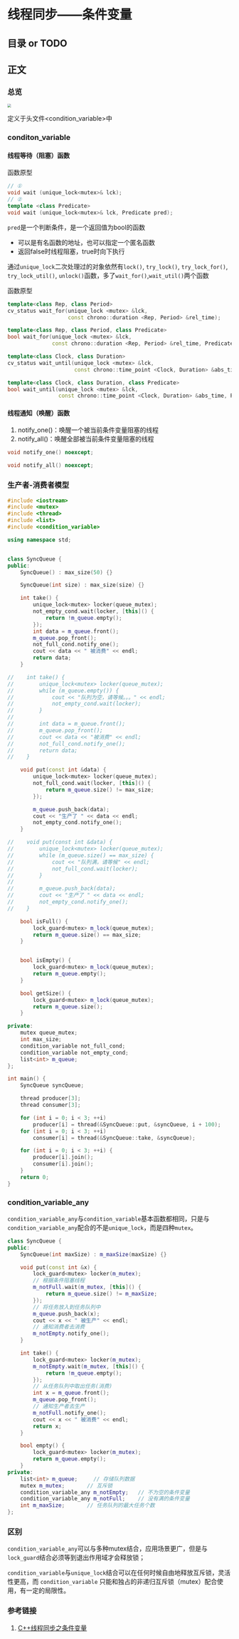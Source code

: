 # 线程同步——条件变量

## 目录 or TODO

## 正文

### 总览

<img src="C:/Users/JasonChio/Desktop/Interview-oriented-Notes/2.%20C++/%E5%A4%9A%E7%BA%BF%E7%A8%8B/%E6%9D%A1%E4%BB%B6%E5%8F%98%E9%87%8F.png" style="zoom: 50%;" />

定义于头文件<condition_variable>中

### conditon_variable

#### 线程等待（阻塞）函数

函数原型

```c++
// ①
void wait (unique_lock<mutex>& lck);
// ②
template <class Predicate>
void wait (unique_lock<mutex>& lck, Predicate pred);
```

`pred`是一个判断条件，是一个返回值为bool的函数

- 可以是有名函数的地址，也可以指定一个匿名函数
- 返回false时线程阻塞，true时向下执行

通过`unique_lock`二次处理过的对象依然有`lock()`, `try_lock()`, `try_lock_for()`, `try_lock_util()`, `unlock()`函数，多了`wait_for()`,`wait_util()`两个函数

函数原型

```c++
template<class Rep, class Period>
cv_status wait_for(unique_lock <mutex> &lck,
                   const chrono::duration <Rep, Period> &rel_time);

template<class Rep, class Period, class Predicate>
bool wait_for(unique_lock <mutex> &lck,
              const chrono::duration <Rep, Period> &rel_time, Predicate pred);

template<class Clock, class Duration>
cv_status wait_until(unique_lock <mutex> &lck,
                     const chrono::time_point <Clock, Duration> &abs_time);

template<class Clock, class Duration, class Predicate>
bool wait_until(unique_lock <mutex> &lck,
                const chrono::time_point <Clock, Duration> &abs_time, Predicate pred);
```



#### 线程通知（唤醒）函数

1. notify_one()：唤醒一个被当前条件变量阻塞的线程
2. notify_all()：唤醒全部被当前条件变量阻塞的线程

```c++
void notify_one() noexcept;

void notify_all() noexcept;
```

### 生产者-消费者模型

```c++
#include <iostream>
#include <mutex>
#include <thread>
#include <list>
#include <condition_variable>

using namespace std;


class SyncQueue {
public:
    SyncQueue() : max_size(50) {}

    SyncQueue(int size) : max_size(size) {}

    int take() {
        unique_lock<mutex> locker(queue_mutex);
        not_empty_cond.wait(locker, [this]() {
            return !m_queue.empty();
        });
        int data = m_queue.front();
        m_queue.pop_front();
        not_full_cond.notify_one();
        cout << data << " 被消费" << endl;
        return data;
    }

//    int take() {
//        unique_lock<mutex> locker(queue_mutex);
//        while (m_queue.empty()) {
//            cout << "队列为空，请等候。。。" << endl;
//            not_empty_cond.wait(locker);
//        }
//
//        int data = m_queue.front();
//        m_queue.pop_front();
//        cout << data << "被消费" << endl;
//        not_full_cond.notify_one();
//        return data;
//    }

    void put(const int &data) {
        unique_lock<mutex> locker(queue_mutex);
        not_full_cond.wait(locker, [this]() {
            return m_queue.size() != max_size;
        });

        m_queue.push_back(data);
        cout << "生产了 " << data << endl;
        not_empty_cond.notify_one();
    }

//    void put(const int &data) {
//        unique_lock<mutex> locker(queue_mutex);
//        while (m_queue.size() == max_size) {
//            cout << "队列满，请等候" << endl;
//            not_full_cond.wait(locker);
//        }
//
//        m_queue.push_back(data);
//        cout << "生产了 " << data << endl;
//        not_empty_cond.notify_one();
//    }

    bool isFull() {
        lock_guard<mutex> m_lock(queue_mutex);
        return m_queue.size() == max_size;
    }


    bool isEmpty() {
        lock_guard<mutex> m_lock(queue_mutex);
        return m_queue.empty();
    }

    bool getSize() {
        lock_guard<mutex> m_lock(queue_mutex);
        return m_queue.size();
    }

private:
    mutex queue_mutex;
    int max_size;
    condition_variable not_full_cond;
    condition_variable not_empty_cond;
    list<int> m_queue;
};

int main() {
    SyncQueue syncQueue;

    thread producer[3];
    thread consumer[3];

    for (int i = 0; i < 3; ++i)
        producer[i] = thread(&SyncQueue::put, &syncQueue, i + 100);
    for (int i = 0; i < 3; ++i)
        consumer[i] = thread(&SyncQueue::take, &syncQueue);

    for (int i = 0; i < 3; ++i) {
        producer[i].join();
        consumer[i].join();
    }
    return 0;
}
```

### condition_variable_any

`condition_variable_any`与`condition_variable`基本函数都相同，只是与`condition_variable_any`配合的不是`unique_lock`，而是四种`mutex`。

```c++
class SyncQueue {
public:
    SyncQueue(int maxSize) : m_maxSize(maxSize) {}

    void put(const int &x) {
        lock_guard<mutex> locker(m_mutex);
        // 根据条件阻塞线程
        m_notFull.wait(m_mutex, [this]() {
            return m_queue.size() != m_maxSize;
        });
        // 将任务放入到任务队列中
        m_queue.push_back(x);
        cout << x << " 被生产" << endl;
        // 通知消费者去消费
        m_notEmpty.notify_one();
    }

    int take() {
        lock_guard<mutex> locker(m_mutex);
        m_notEmpty.wait(m_mutex, [this]() {
            return !m_queue.empty();
        });
        // 从任务队列中取出任务(消费)
        int x = m_queue.front();
        m_queue.pop_front();
        // 通知生产者去生产
        m_notFull.notify_one();
        cout << x << " 被消费" << endl;
        return x;
    }

    bool empty() {
        lock_guard<mutex> locker(m_mutex);
        return m_queue.empty();
    }
private:
    list<int> m_queue;     // 存储队列数据
    mutex m_mutex;       // 互斥锁
    condition_variable_any m_notEmpty;   // 不为空的条件变量
    condition_variable_any m_notFull;    // 没有满的条件变量
    int m_maxSize;       // 任务队列的最大任务个数
};
```

### 区别

`condition_variable_any`可以与多种mutex结合，应用场景更广，但是与`lock_guard`结合必须等到退出作用域才会释放锁；

`condition_variable`与`unique_lock`结合可以在任何时候自由地释放互斥锁，灵活性更高，而 `condition_variable` 只能和独占的非递归互斥锁（mutex）配合使用，有一定的局限性。

### 参考链接

1. [C++线程同步之条件变量](https://subingwen.cn/cpp/condition/)

   

